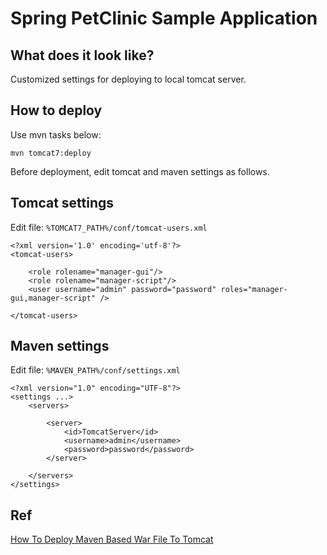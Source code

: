 # Spring PetClinic Sample Application

## What does it look like?

Customized settings for deploying to local tomcat server.

## How to deploy

Use mvn tasks below:

	mvn tomcat7:deploy

Before deployment, edit tomcat and maven settings as follows.

## Tomcat settings

Edit file: `%TOMCAT7_PATH%/conf/tomcat-users.xml`

	<?xml version='1.0' encoding='utf-8'?>
	<tomcat-users>
	 
		<role rolename="manager-gui"/>
		<role rolename="manager-script"/>
		<user username="admin" password="password" roles="manager-gui,manager-script" />
	 
	</tomcat-users>

## Maven settings

Edit file:  `%MAVEN_PATH%/conf/settings.xml`

	<?xml version="1.0" encoding="UTF-8"?>
	<settings ...>
		<servers>
	 
			<server>
				<id>TomcatServer</id>
				<username>admin</username>
				<password>password</password>
			</server>
	 
		</servers>
	</settings>



## Ref

[How To Deploy Maven Based War File To Tomcat](http://www.mkyong.com/maven/how-to-deploy-maven-based-war-file-to-tomcat/)

